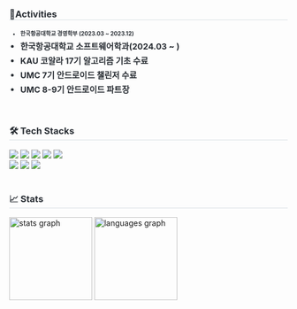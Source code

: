 <div style="text-align: left;">
    <h3 style="border-bottom: 1px solid #d8dee4; color: #282d33;"> 📖Activities </h3>
    <ul style="list-style-type: disc; margin-left: 20px; padding-left: 0;">
        <li style="font-weight: 700; font-size: 10px; color: #282d33; margin-bottom: 5px;">한국항공대학교 경영학부 (2023.03 ~ 2023.12)</li>
        <li style="font-weight: 700; font-size: 15px; color: #282d33; margin-bottom: 5px;">한국항공대학교 소프트웨어학과(2024.03 ~ )</li>
        <li style="font-weight: 700; font-size: 15px; color: #282d33; margin-bottom: 5px;">KAU 코알라 17기 알고리즘 기초 수료</li>
        <li style="font-weight: 700; font-size: 15px; color: #282d33; margin-bottom: 5px;">UMC 7기 안드로이드 챌린저 수료</li>
        <li style="font-weight: 700; font-size: 15px; color: #282d33;">UMC 8-9기 안드로이드 파트장</li>
    </ul>
</div> <br>
    <div style="text-align: left;">
    <h3 style="border-bottom: 1px solid #d8dee4; color: #282d33;"> 🛠️ Tech Stacks </h3>
    <div style="margin: ; text-align: left;" "text-align: left;"> <img src="https://img.shields.io/badge/Android-3DDC84?style=for-the-badge&logo=Android&logoColor=white">
          <img src="https://img.shields.io/badge/C-A8B9CC?style=for-the-badge&logo=C&logoColor=white">
          <img src="https://img.shields.io/badge/C++-00599C?style=for-the-badge&logo=C%2B%2B&logoColor=white">
          <img src="https://img.shields.io/badge/Discord-5865F2?style=for-the-badge&logo=Discord&logoColor=white">
          <img src="https://img.shields.io/badge/Git-F05032?style=for-the-badge&logo=Git&logoColor=white">
          <br/><img src="https://img.shields.io/badge/Github-181717?style=for-the-badge&logo=Github&logoColor=white">
          <img src="https://img.shields.io/badge/Notion-000000?style=for-the-badge&logo=Notion&logoColor=white">
          <img src="https://img.shields.io/badge/Python-3776AB?style=for-the-badge&logo=Python&logoColor=white">
          </div>
    </div> <br>
    <div style="text-align: left;">
    <h3 style="border-bottom: 1px solid #d8dee4; color: #282d33;"> 📈 Stats </h3>
</div> 
    <div align="left">
  <img src="https://github-readme-stats-three-rose-88.vercel.app/api?username=answjddn0607&hide_title=false&hide_rank=false&show_icons=true&include_all_commits=true&count_private=true&disable_animations=false&theme=default&locale=en&hide_border=false&order=1" height="150" alt="stats graph" />
  <img src="https://github-readme-stats-three-rose-88.vercel.app/api/top-langs?username=answjddn0607&locale=en&hide_title=false&layout=compact&card_width=320&langs_count=5&theme=default&hide_border=false&order=2" height="150" alt="languages graph" />
</div>

    
